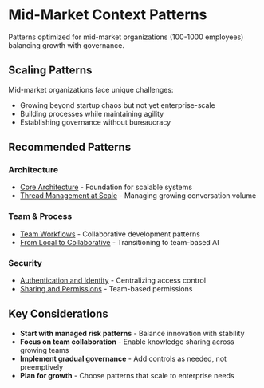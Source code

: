# Mid-Market Context Patterns

Patterns optimized for mid-market organizations (100-1000 employees) balancing growth with governance.

## Scaling Patterns

Mid-market organizations face unique challenges:
- Growing beyond startup chaos but not yet enterprise-scale
- Building processes while maintaining agility
- Establishing governance without bureaucracy

## Recommended Patterns

### Architecture
- [Core Architecture](../../patterns/architecture/core-architecture.md) - Foundation for scalable systems
- [Thread Management at Scale](../../patterns/architecture/thread-management.md) - Managing growing conversation volume

### Team & Process
- [Team Workflows](../../patterns/team/team-workflows.md) - Collaborative development patterns
- [From Local to Collaborative](../../patterns/team/local-to-collaborative.md) - Transitioning to team-based AI

### Security
- [Authentication and Identity](../../patterns/security/authentication-identity.md) - Centralizing access control
- [Sharing and Permissions](../../patterns/security/sharing-permissions.md) - Team-based permissions

## Key Considerations

- **Start with managed risk patterns** - Balance innovation with stability
- **Focus on team collaboration** - Enable knowledge sharing across growing teams
- **Implement gradual governance** - Add controls as needed, not preemptively
- **Plan for growth** - Choose patterns that scale to enterprise needs
